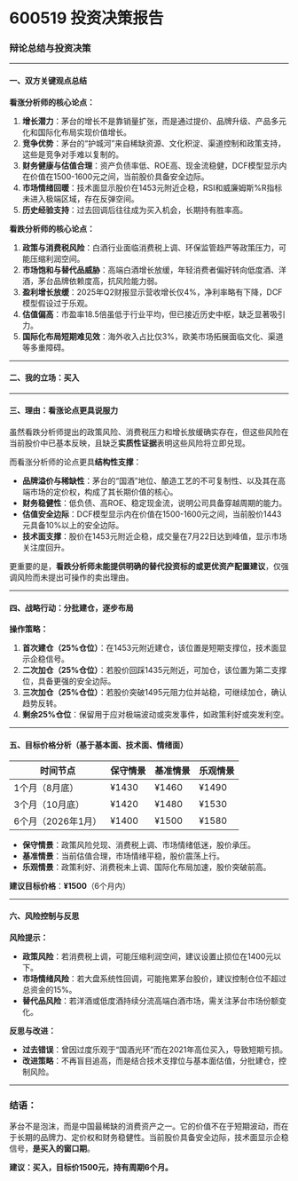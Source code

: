 # 600519 投资决策报告

### 辩论总结与投资决策

---

#### 一、双方关键观点总结

**看涨分析师的核心论点：**

1. **增长潜力**：茅台的增长不是靠销量扩张，而是通过提价、品牌升级、产品多元化和国际化布局实现价值增长。
2. **竞争优势**：茅台的“护城河”来自稀缺资源、文化积淀、渠道控制和政策支持，这些是竞争对手难以复制的。
3. **财务健康与估值合理**：资产负债率低、ROE高、现金流稳健，DCF模型显示内在价值在1500-1600元之间，当前股价具备安全边际。
4. **市场情绪回暖**：技术面显示股价在1453元附近企稳，RSI和威廉姆斯%R指标未进入极端区域，存在反弹空间。
5. **历史经验支持**：过去回调后往往成为买入机会，长期持有胜率高。

**看跌分析师的核心论点：**

1. **政策与消费税风险**：白酒行业面临消费税上调、环保监管趋严等政策压力，可能压缩利润空间。
2. **市场饱和与替代品威胁**：高端白酒增长放缓，年轻消费者偏好转向低度酒、洋酒，茅台品牌依赖度高，抗风险能力弱。
3. **盈利增长放缓**：2025年Q2财报显示营收增长仅4%，净利率略有下降，DCF模型假设过于乐观。
4. **估值偏高**：市盈率18.5倍虽低于行业平均，但已接近历史中枢，缺乏显著吸引力。
5. **国际化布局短期难见效**：海外收入占比仅3%，欧美市场拓展面临文化、渠道等多重障碍。

---

#### 二、我的立场：**买入**

---

#### 三、理由：看涨论点更具说服力

虽然看跌分析师提出的政策风险、消费税压力和增长放缓确实存在，但这些风险在当前股价中已基本反映，且缺乏**实质性证据**表明这些风险将立即兑现。

而看涨分析师的论点更具**结构性支撑**：

- **品牌溢价与稀缺性**：茅台的“国酒”地位、酿造工艺的不可复制性、以及其在高端市场的定价权，构成了其长期价值的核心。
- **财务稳健性**：低负债、高ROE、稳定现金流，说明公司具备穿越周期的能力。
- **估值安全边际**：DCF模型显示内在价值在1500-1600元之间，当前股价1443元具备10%以上的安全边际。
- **技术面支撑**：股价在1453元附近企稳，成交量在7月22日达到峰值，显示市场关注度回升。

更重要的是，**看跌分析师未能提供明确的替代投资标的或更优资产配置建议**，仅强调风险而未提出可操作的卖出理由。

---

#### 四、战略行动：分批建仓，逐步布局

**操作策略：**

1. **首次建仓（25%仓位）**：在1453元附近建仓，该位置是短期支撑位，技术面显示企稳信号。
2. **二次加仓（25%仓位）**：若股价回踩1435元附近，可加仓，该位置为第二支撑位，具备更强的安全边际。
3. **三次加仓（25%仓位）**：若股价突破1495元阻力位并站稳，可继续加仓，确认趋势反转。
4. **剩余25%仓位**：保留用于应对极端波动或突发事件，如政策利好或突发利空。

---

#### 五、目标价格分析（基于基本面、技术面、情绪面）

| 时间节点 | 保守情景 | 基准情景 | 乐观情景 |
|----------|----------|----------|----------|
| 1个月（8月底） | ¥1430 | ¥1460 | ¥1490 |
| 3个月（10月底） | ¥1420 | ¥1480 | ¥1530 |
| 6个月（2026年1月） | ¥1400 | ¥1500 | ¥1580 |

- **保守情景**：政策风险兑现、消费税上调、市场情绪低迷，股价承压。
- **基准情景**：当前估值合理，市场情绪平稳，股价震荡上行。
- **乐观情景**：政策利好、消费税未上调、国际化布局加速，股价突破前高。

**建议目标价格**：**¥1500**（6个月内）

---

#### 六、风险控制与反思

**风险提示：**

- **政策风险**：若消费税上调，可能压缩利润空间，建议设置止损位在1400元以下。
- **市场情绪风险**：若大盘系统性回调，可能拖累茅台股价，建议控制仓位不超过总资金的15%。
- **替代品风险**：若洋酒或低度酒持续分流高端白酒市场，需关注茅台市场份额变化。

**反思与改进：**

- **过去错误**：曾因过度乐观于“国酒光环”而在2021年高位买入，导致短期亏损。
- **改进策略**：不再盲目追高，而是结合技术支撑位与基本面估值，分批建仓，控制风险。

---

### 结语：

茅台不是泡沫，而是中国最稀缺的消费资产之一。它的价值不在于短期波动，而在于长期的品牌力、定价权和财务稳健性。当前股价具备安全边际，技术面显示企稳信号，**是买入的窗口期**。

**建议：买入，目标价1500元，持有周期6个月。**